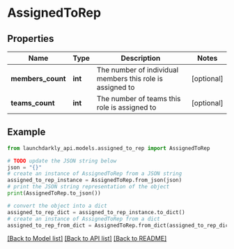 # AssignedToRep


## Properties

Name | Type | Description | Notes
------------ | ------------- | ------------- | -------------
**members_count** | **int** | The number of individual members this role is assigned to | [optional] 
**teams_count** | **int** | The number of teams this role is assigned to | [optional] 

## Example

```python
from launchdarkly_api.models.assigned_to_rep import AssignedToRep

# TODO update the JSON string below
json = "{}"
# create an instance of AssignedToRep from a JSON string
assigned_to_rep_instance = AssignedToRep.from_json(json)
# print the JSON string representation of the object
print(AssignedToRep.to_json())

# convert the object into a dict
assigned_to_rep_dict = assigned_to_rep_instance.to_dict()
# create an instance of AssignedToRep from a dict
assigned_to_rep_from_dict = AssignedToRep.from_dict(assigned_to_rep_dict)
```
[[Back to Model list]](../README.md#documentation-for-models) [[Back to API list]](../README.md#documentation-for-api-endpoints) [[Back to README]](../README.md)


